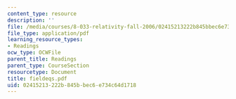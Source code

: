 ```yaml
---
content_type: resource
description: ''
file: /media/courses/8-033-relativity-fall-2006/02415213222b845bbec6e734c64d1718_fieldeqs.pdf
file_type: application/pdf
learning_resource_types:
- Readings
ocw_type: OCWFile
parent_title: Readings
parent_type: CourseSection
resourcetype: Document
title: fieldeqs.pdf
uid: 02415213-222b-845b-bec6-e734c64d1718
---
```

